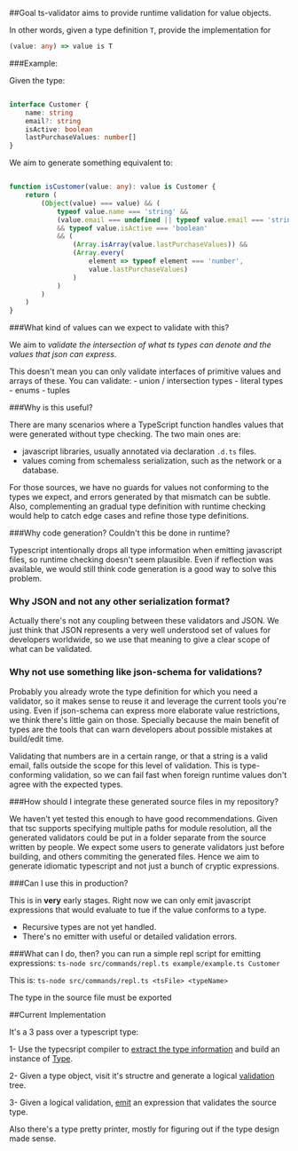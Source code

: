 ##Goal
ts-validator aims to provide runtime validation for value objects.

In other words, given a type definition `T`, provide the implementation for
```typescript
(value: any) => value is T
```

###Example:

Given the type:
```typescript

interface Customer {
    name: string
    email?: string
    isActive: boolean
    lastPurchaseValues: number[]
}
```

We aim to generate something equivalent to:

```typescript

function isCustomer(value: any): value is Customer {
    return (
        (Object(value) === value) && (
            typeof value.name === 'string' && 
            (value.email === undefined || typeof value.email === 'string')
            && typeof value.isActive === 'boolean'
            && (
                (Array.isArray(value.lastPurchaseValues)) && 
                (Array.every( 
                    element => typeof element === 'number', 
                    value.lastPurchaseValues)
                )
            )
        )
    )    
}
```
###What kind of values can we expect to validate with this?

We aim to *validate the intersection of what ts types can denote
and the values that json can express*.

This doesn't mean you can only validate interfaces of primitive values and
arrays of these. You can validate:
    - union / intersection types
    - literal types
    - enums
    - tuples
    

###Why is this useful?

There are many scenarios where a TypeScript function handles values that were generated without type checking. The two main ones are:

- javascript libraries, usually annotated via declaration `.d.ts` files.
- values coming from schemaless serialization, such as the network or a 
database.

For those sources, we have no guards for values not conforming to the types
we expect, and errors generated by that mismatch can be subtle. Also, 
complementing an gradual type definition with runtime checking would help
to catch edge cases and refine those type definitions.

###Why code generation? Couldn't this be done in runtime?

Typescript intentionally drops all type information when emitting
javascript files, so runtime checking doesn't seem plausible. Even if 
reflection was available, we would still think code generation is a good 
way to solve this problem.

### Why JSON and not any other serialization format?

Actually there's not any coupling between these validators and JSON. We just
think that JSON represents a very well understood set of values for developers
worldwide, so we use that meaning to give a clear scope of what can be 
validated.

### Why not use something like json-schema for validations?

Probably you already wrote the type definition for which you need a validator, 
so it makes sense to reuse it and leverage the current tools you're using.
Even if json-schema can express more elaborate value restrictions, we think 
there's little gain on those. Specially because the main benefit of types are the tools that can warn developers about possible mistakes at build/edit time.

Validating that numbers are in a certain range, or that a string is
a valid email, falls outside the scope for this level of validation. This is 
type-conforming validation, so we can fail fast when foreign runtime values 
don't agree with the expected types.


###How should I integrate these generated source files in my repository?

We haven't yet tested this enough to have good recommendations. 
Given that tsc supports specifying multiple paths for module resolution, 
all the generated validators could be put in a folder separate from the
source written by people. 
We expect some users to generate validators just before building, and others
commiting the generated files. Hence we aim to generate idiomatic typescript
and not just a bunch of cryptic expressions.


###Can I use this in production?

This is in **very** early stages. Right now we can only emit javascript expressions
that would evaluate to tue if the value conforms to a type.
- Recursive types are not yet handled.
- There's no emitter with useful or detailed validation errors.

###What can I do, then?
you can run a simple repl script for emitting expressions:
```ts-node src/commands/repl.ts example/example.ts Customer```

This is: `ts-node src/commands/repl.ts <tsFile> <typeName>`

The type in the source file must be exported



##Current Implementation

It's a 3 pass over a typescript type:

1- Use the typecsript compiler to 
[extract the type information](src/typeParser.ts) and build an instance 
of [Type](src/types.ts). 

2- Given a type object, visit it's structre and generate a logical [validation](src/validation.ts) tree.

3- Given a logical validation, [emit](src/expressionEmitter.ts) an expression
that validates the source type.

Also there's a type pretty printer, mostly for figuring out if the type
design made sense.
